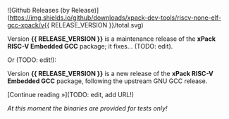 ![Github Releases (by Release)](https://img.shields.io/github/downloads/xpack-dev-tools/riscv-none-elf-gcc-xpack/v{{ RELEASE_VERSION }}/total.svg)

Version **{{ RELEASE_VERSION }}** is a maintenance release of the **xPack RISC-V Embedded GCC** package; it fixes... (TODO: edit).

Or (TODO: edit!):

Version **{{ RELEASE_VERSION }}** is a new release of the **xPack RISC-V Embedded GCC** package, following the upstream GNU GCC release.

[Continue reading »](TODO: edit, add URL!)

_At this moment the binaries are provided for tests only!_
